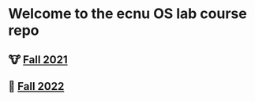 # Welcome to the ecnu OS lab course repo


## :cow: [Fall 2021](21-Fall/index.md)
## :tiger: [Fall 2022](22-Fall/index.md)
